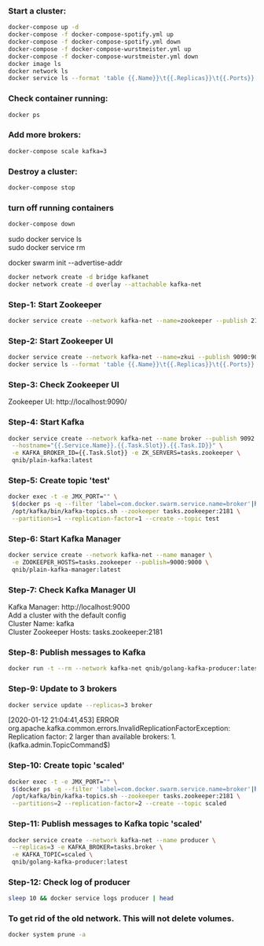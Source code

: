 ### Start a cluster:

```bash
docker-compose up -d
docker-compose -f docker-compose-spotify.yml up
docker-compose -f docker-compose-spotify.yml down
docker-compose -f docker-compose-wurstmeister.yml up
docker-compose -f docker-compose-wurstmeister.yml down
docker image ls
docker network ls
docker service ls --format 'table {{.Name}}\t{{.Replicas}}\t{{.Ports}}'
```

### Check container running:

```bash
docker ps
```

### Add more brokers:

```bash
docker-compose scale kafka=3
```

### Destroy a cluster:

```bash
docker-compose stop
```

### turn off running containers

```bash
docker-compose down
```

sudo docker service ls  
sudo docker service rm <ID>

docker swarm init --advertise-addr <ipv6>

```bash
docker network create -d bridge kafkanet
docker network create -d overlay --attachable kafka-net
```

### Step-1: Start Zookeeper

```bash
docker service create --network kafka-net --name=zookeeper --publish 2181:2181 qnib/plain-zookeeper:latest
```

### Step-2: Start Zookeeper UI

```bash
docker service create --network kafka-net --name=zkui --publish 9090:9090 qnib/plain-zkui:latest
docker service ls --format 'table {{.Name}}\t{{.Replicas}}\t{{.Ports}}'
```

### Step-3: Check Zookeeper UI

Zookeeper UI: http://localhost:9090/

### Step-4: Start Kafka

```bash
docker service create --network kafka-net --name broker --publish 9092:9092 \
 --hostname="{{.Service.Name}}.{{.Task.Slot}}.{{.Task.ID}}" \
 -e KAFKA_BROKER_ID={{.Task.Slot}} -e ZK_SERVERS=tasks.zookeeper \
 qnib/plain-kafka:latest
```

### Step-5: Create topic 'test'

```bash
docker exec -t -e JMX_PORT="" \
 $(docker ps -q --filter 'label=com.docker.swarm.service.name=broker'|head -n1) \
 /opt/kafka/bin/kafka-topics.sh --zookeeper tasks.zookeeper:2181 \
 --partitions=1 --replication-factor=1 --create --topic test
```

### Step-6: Start Kafka Manager

```bash
docker service create --network kafka-net --name manager \
 -e ZOOKEEPER_HOSTS=tasks.zookeeper --publish=9000:9000 \
 qnib/plain-kafka-manager:latest
```

### Step-7: Check Kafka Manager UI

Kafka Manager: http://localhost:9000  
Add a cluster with the default config  
Cluster Name: kafka  
Cluster Zookeeper Hosts: tasks.zookeeper:2181

### Step-8: Publish messages to Kafka

```bash
docker run -t --rm --network kafka-net qnib/golang-kafka-producer:latest 5
```

### Step-9: Update to 3 brokers

```bash
docker service update --replicas=3 broker
```

[2020-01-12 21:04:41,453] ERROR org.apache.kafka.common.errors.InvalidReplicationFactorException: Replication factor: 2 larger than available brokers: 1.
(kafka.admin.TopicCommand\$)

### Step-10: Create topic 'scaled'

```bash
docker exec -t -e JMX_PORT="" \
 $(docker ps -q --filter 'label=com.docker.swarm.service.name=broker'|head -n1) \
 /opt/kafka/bin/kafka-topics.sh --zookeeper tasks.zookeeper:2181 \
 --partitions=2 --replication-factor=2 --create --topic scaled
```

### Step-11: Publish messages to Kafka topic 'scaled'

```bash
docker service create --network kafka-net --name producer \
 --replicas=3 -e KAFKA_BROKER=tasks.broker \
 -e KAFKA_TOPIC=scaled \
 qnib/golang-kafka-producer:latest
```

### Step-12: Check log of producer

```bash
sleep 10 && docker service logs producer | head
```

### To get rid of the old network. This will not delete volumes.

```bash
docker system prune -a
```
